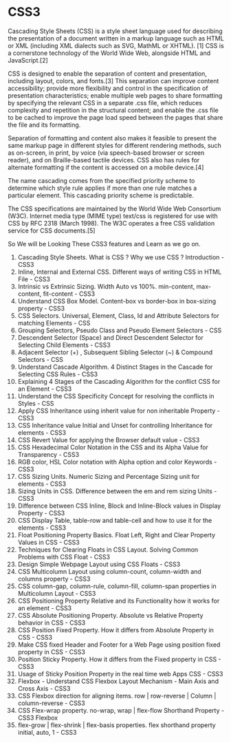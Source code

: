 # CSS3
Cascading Style Sheets (CSS) is a style sheet language used for describing the presentation of a document written in a markup language such as HTML or XML (including XML dialects such as SVG, MathML or XHTML).
[1] CSS is a cornerstone technology of the World Wide Web, alongside HTML and JavaScript.[2]

CSS is designed to enable the separation of content and presentation, including layout, colors, and fonts.[3] This separation can improve content accessibility; provide more flexibility and control in the specification of presentation characteristics; enable multiple web pages to share formatting by specifying the relevant CSS in a separate .css file, which reduces complexity and repetition in the structural content; and enable the .css file to be cached to improve the page load speed between the pages that share the file and its formatting.

Separation of formatting and content also makes it feasible to present the same markup page in different styles for different rendering methods, such as on-screen, in print, by voice (via speech-based browser or screen reader), and on Braille-based tactile devices. CSS also has rules for alternate formatting if the content is accessed on a mobile device.[4]

The name cascading comes from the specified priority scheme to determine which style rule applies if more than one rule matches a particular element. This cascading priority scheme is predictable.

The CSS specifications are maintained by the World Wide Web Consortium (W3C). Internet media type (MIME type) text/css is registered for use with CSS by RFC 2318 (March 1998). The W3C operates a free CSS validation service for CSS documents.[5]

So We will be Looking These CSS3 features and Learn as we go on.
1. Cascading Style Sheets. What is CSS ? Why we use CSS ? Introduction - CSS3
2. Inline, Internal and External CSS. Different ways of writing CSS in HTML File - CSS3
3. Intrinsic vs Extrinsic Sizing. Width Auto vs 100%. min-content, max-content, fit-content - CSS3
4. Understand CSS Box Model. Content-box vs border-box in box-sizing property - CSS3
5. CSS Selectors. Universal, Element, Class, Id and Attribute Selectors for matching Elements - CSS
6. Grouping Selectors, Pseudo Class and Pseudo Element Selectors - CSS
7. Descendent Selector (Space) and Direct Descendent Selector for Selecting Child Elements - CSS3
8. Adjacent Selector (+) , Subsequent Sibling Selector (~) & Compound Selectors - CSS
9. Understand Cascade Algorithm. 4 Distinct Stages in the Cascade for Selecting CSS Rules - CSS3
10. Explaining 4 Stages of the Cascading Algorithm for the conflict CSS for an Element - CSS3
11. Understand the CSS Specificity Concept for resolving the conflicts in Styles - CSS
12. Apply CSS Inheritance using inherit value for non inheritable Property - CSS3
13. CSS Inheritance value Initial and Unset for controlling Inheritance for elements - CSS3
14. CSS Revert Value for applying the Browser default value - CSS3
15. CSS Hexadecimal Color Notation in the CSS and its Alpha Value for Transparency - CSS3
16. RGB color, HSL Color notation with Alpha option and color Keywords - CSS3
17. CSS Sizing Units. Numeric Sizing and Percentage Sizing unit for elements - CSS3
18. Sizing Units in CSS. Difference between the em and rem sizing Units - CSS3
19. Difference between CSS Inline, Block and Inline-Block values in Display Property - CSS3
20. CSS Display Table, table-row and table-cell and how to use it for the elements - CSS3
21. Float Positioning Property Basics. Float Left, Right and Clear Property Values in CSS - CSS3
22. Techniques for Clearing Floats in CSS Layout. Solving Common Problems with CSS Float - CSS3
23. Design Simple Webpage Layout using CSS Floats - CSS3
24. CSS Multicolumn Layout using column-count, column-width and columns property - CSS3
25. CSS column-gap, column-rule, column-fill, column-span properties in Multicolumn Layout - CSS3
26. CSS Positioning Property Relative and its Functionality how it works for an element - CSS3
27. CSS Absolute Positioning Property. Absolute vs Relative Property behavior in CSS - CSS3
28. CSS Position Fixed Property. How it differs from Absolute Property in CSS - CSS3
29. Make CSS fixed Header and Footer for a Web Page using position fixed property in CSS - CSS3
30. Position Sticky Property. How it differs from the Fixed property in CSS - CSS3
31. Usage of Sticky Position Property in the real time web Apps CSS - CSS3
32. Flexbox - Understand CSS Flexbox Layout Mechanism - Main Axis and Cross Axis - CSS3
33. CSS Flexbox direction for aligning items. row | row-reverse | Column | column-reverse - CSS3
34. CSS Flex-wrap property. no-wrap, wrap | flex-flow Shorthand Property - CSS3 Flexbox
35. flex-grow | flex-shrink | flex-basis properties. flex shorthand property initial, auto, 1 - CSS3
